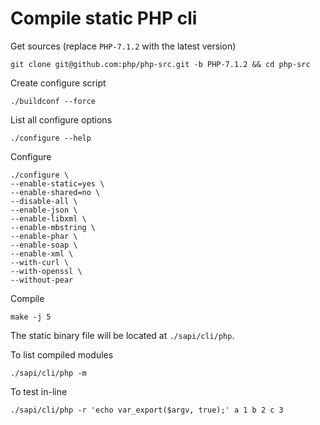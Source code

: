 # Compile static PHP cli

Get sources (replace `PHP-7.1.2` with the latest version)

    git clone git@github.com:php/php-src.git -b PHP-7.1.2 && cd php-src

Create configure script

    ./buildconf --force

List all configure options

    ./configure --help

Configure

    ./configure \
    --enable-static=yes \
    --enable-shared=no \
    --disable-all \
    --enable-json \
    --enable-libxml \
    --enable-mbstring \
    --enable-phar \
    --enable-soap \
    --enable-xml \
    --with-curl \
    --with-openssl \
    --without-pear

Compile

    make -j 5

The static binary file will be located at `./sapi/cli/php`.

To list compiled modules

    ./sapi/cli/php -m

To test in-line

    ./sapi/cli/php -r 'echo var_export($argv, true);' a 1 b 2 c 3

